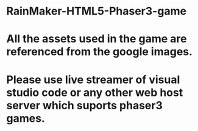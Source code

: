 # RainMaker-HTML5-Phaser3-game
# All the assets used in the game are referenced from the google images.
# Please use live streamer of visual studio code or any other web host server which suports phaser3 games.
